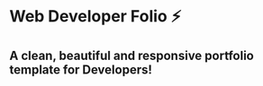 # Web Developer Folio ⚡️
## A clean, beautiful and responsive portfolio template for Developers!


<p align="center">
</p>
